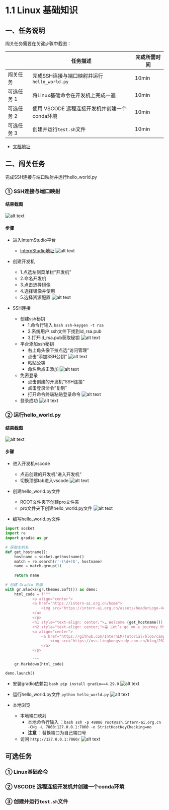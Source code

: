 # 1.1 Linux 基础知识

## 一、任务说明

闯关任务需要在关键步骤中截图：

|            | 任务描述                                      | 完成所需时间 |
| ---------- | --------------------------------------------- | ------------ |
| 闯关任务   | 完成SSH连接与端口映射并运行`hello_world.py`   | 10min        |
| 可选任务 1 | 将Linux基础命令在开发机上完成一遍             | 10min        |
| 可选任务 2 | 使用 VSCODE 远程连接开发机并创建一个conda环境 | 10min        |
| 可选任务 3 | 创建并运行`test.sh`文件                       | 10min        |

- [文档地址](https://github.com/InternLM/Tutorial/blob/camp3/docs/L0/Linux/readme.md)

## 二、闯关任务

完成SSH连接与端口映射并运行hello_world.py

### ① SSH连接与端口映射

#### 结果截图

 ![alt text](image-7.png)

#### 步骤

- 进入InternStudio平台

    - [InternStudio地址](https://studio.intern-ai.org.cn/)
      ![alt text](image.png)

- 创建开发机

    - 1.点选左侧菜单栏“开发机”
    - 2.命名开发机
    - 3.点击选择镜像
    - 4.选择镜像并使用
    - 5.选择资源配置
    ![alt text](image-1.png)

- SSH连接
    - 创建ssh秘钥
        - 1.命令行输入 ```bash ssh-keygen -t rsa```
        - 2.系统用户.ssh文件下找到id_rsa.pub
        - 3.打开id_rsa.pub获取秘钥
    ![alt text](image-2.png)
    - 平台添加ssh秘钥
        - 右上角头像下拉点选“访问管理”
        - 点击“添加SSH公钥”
        ![alt text](image-3.png)
        - 粘贴公钥
        - 命名后点击添加
        ![alt text](image-4.png)
    - 免密登录
        - 点击创建的开发机“SSH连接”
        - 点击登录命令“复制”
        - 打开命令终端粘贴登录命令
    ![alt text](image-5.png)
    - 登录成功
    ![alt text](image-6.png)

        


### ② 运行hello_world.py

#### 结果截图
![alt text](image-11.png)

#### 步骤

- 进入开发机vscode
    - 点击创建的开发机"进入开发机“
    - 切换顶部tab进入vscode
    ![alt text](image-8.png)

- 创建hello_world.py文件
    - ROOT文件夹下创建pro文件夹
    - pro文件夹下创建hello_world.py文件
    ![alt text](image-9.png)

- 编写hello_world.py文件
```Python linenums="1"
import socket
import re
import gradio as gr
 
# 获取主机名
def get_hostname():
    hostname = socket.gethostname()
    match = re.search(r'-(\d+)$', hostname)
    name = match.group(1)
    
    return name
 
# 创建 Gradio 界面
with gr.Blocks(gr.themes.Soft()) as demo:
    html_code = f"""
            <p align="center">
            <a href="https://intern-ai.org.cn/home">
                <img src="https://intern-ai.org.cn/assets/headerLogo-4ea34f23.svg" alt="Logo" width="20%" style="border-radius: 5px;">
            </a>
            </p>
            <h1 style="text-align: center;">☁️ Welcome {get_hostname()} user, welcome to the ShuSheng LLM Practical Camp Course!</h1>
            <h2 style="text-align: center;">😀 Let’s go on a journey through ShuSheng Island together.</h2>
            <p align="center">
                <a href="https://github.com/InternLM/Tutorial/blob/camp3">
                    <img src="https://oss.lingkongstudy.com.cn/blog/202406301604074.jpg" alt="Logo" width="20%" style="border-radius: 5px;">
                </a>
            </p>

            """
    gr.Markdown(html_code)

demo.launch()
```
- 安装gradio依赖包 ```bash pip install gradio==4.29.0```
![alt text](image-10.png)

- 运行hello_world.py文件 ``` python hello_world.py ```
![alt text](image-12.png)

- 本地浏览
    - 本地端口映射 
        - 本地命令行输入 ：```bash ssh -p 48886 root@ssh.intern-ai.org.cn -CNg -L 7860:127.0.0.1:7860 -o StrictHostKeyChecking=no```
        - **注意** ：替换端口为自己端口号
    - 访问 ```http://127.0.0.1:7860/```
    ![alt text](image-11.png)

## 可选任务

### ① Linux基础命令

### ② VSCODE 远程连接开发机并创建一个conda环境

### ③ 创建并运行`test.sh`文件